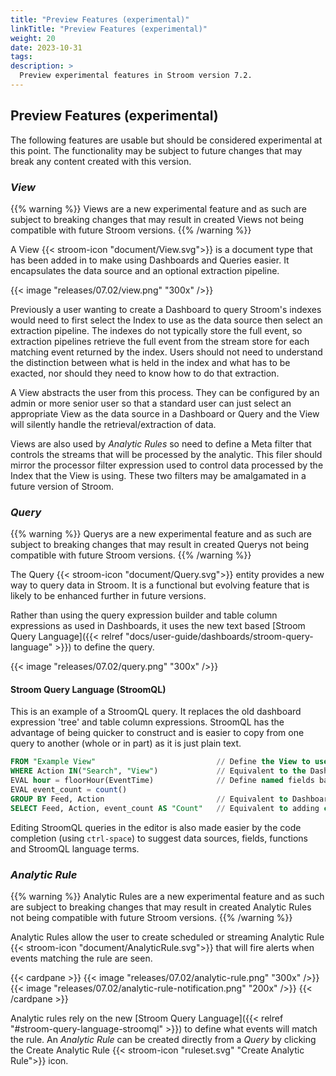 ```yaml
---
title: "Preview Features (experimental)"
linkTitle: "Preview Features (experimental)"
weight: 20
date: 2023-10-31
tags: 
description: >
  Preview experimental features in Stroom version 7.2.
---
```


## Preview Features (experimental)

The following features are usable but should be considered experimental at this point. The functionality may be subject to future changes that may break any content created with this version.  


### _View_

{{% warning %}}
Views are a new experimental feature and as such are subject to breaking changes that may result in created Views not being compatible with future Stroom versions.
{{% /warning %}}

A View {{< stroom-icon "document/View.svg">}} is a document type that has been added in to make using Dashboards and Queries easier.
It encapsulates the data source and an optional extraction pipeline.

{{< image "releases/07.02/view.png" "300x" />}}

Previously a user wanting to create a Dashboard to query Stroom's indexes would need to first select the Index to use as the data source then select an extraction pipeline.
The indexes do not typically store the full event, so extraction pipelines retrieve the full event from the stream store for each matching event returned by the index.
Users should not need to understand the distinction between what is held in the index and what has to be exacted, nor should they need to know how to do that extraction.

A View abstracts the user from this process.
They can be configured by an admin or more senior user so that a standard user can just select an appropriate View as the data source in a Dashboard or Query and the View will silently handle the retrieval/extraction of data.

Views are also used by _Analytic Rules_ so need to define a Meta filter that controls the streams that will be processed by the analytic.
This filer should mirror the processor filter expression used to control data processed by the Index that the View is using.
These two filters may be amalgamated in a future version of Stroom.


### _Query_

{{% warning %}}
Querys are a new experimental feature and as such are subject to breaking changes that may result in created Querys not being compatible with future Stroom versions.
{{% /warning %}}

The Query {{< stroom-icon "document/Query.svg">}} entity provides a new way to query data in Stroom.
It is a functional but evolving feature that is likely to be enhanced further in future versions.

Rather than using the query expression builder and table column expressions as used in Dashboards, it uses the new text based [Stroom Query Language]({{< relref "docs/user-guide/dashboards/stroom-query-language" >}}) to define the query.

{{< image "releases/07.02/query.png" "300x" />}}


#### Stroom Query Language (StroomQL)

This is an example of a StroomQL query.
It replaces the old dashboard expression 'tree' and table column expressions.
StroomQL has the advantage of being quicker to construct and is easier to copy from one query to another (whole or in part) as it is just plain text.

```sql
FROM "Example View"                           // Define the View to use as the data source
WHERE Action IN("Search", "View")             // Equivalent to the Dashboard expression tree
EVAL hour = floorHour(EventTime)              // Define named fields based on function expressions
EVAL event_count = count()
GROUP BY Feed, Action                         // Equivalent to Dashboard table column grouping
SELECT Feed, Action, event_count AS "Count"   // Equivalent to adding columns to a Dashboard table
```

Editing StroomQL queries in the editor is also made easier by the code completion (using `ctrl-space`) to suggest data sources, fields, functions and StroomQL language terms.


### _Analytic Rule_

{{% warning %}}
Analytic Rules are a new experimental feature and as such are subject to breaking changes that may result in created Analytic Rules not being compatible with future Stroom versions.
{{% /warning %}}

Analytic Rules allow the user to create scheduled or streaming Analytic Rule {{< stroom-icon "document/AnalyticRule.svg">}} that will fire alerts when events matching the rule are seen.

{{< cardpane >}}
  {{< image "releases/07.02/analytic-rule.png" "300x" />}}
  {{< image "releases/07.02/analytic-rule-notification.png" "200x" />}}
{{< /cardpane >}}

Analytic rules rely on the new [Stroom Query Language]({{< relref "#stroom-query-language-stroomql" >}}) to define what events will match the rule.
An _Analytic Rule_ can be created directly from a _Query_ by clicking the Create Analytic Rule {{< stroom-icon "ruleset.svg" "Create Analytic Rule">}} icon.


